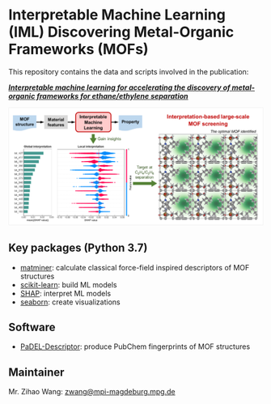 # Interpretable Machine Learning (IML) Discovering Metal-Organic Frameworks (MOFs)

This repository contains the data and scripts involved in the publication:

**_[Interpretable machine learning for accelerating the discovery of metal-organic frameworks for ethane/ethylene separation](https://doi.org/10.1016/j.cej.2022.136651)_**

<img src="https://github.com/zwang1995/IML-MOF/blob/main/IML-MOF.png" width="600">

## Key packages (Python 3.7)
* [matminer](https://matminer.readthedocs.io/en/latest/): calculate classical force-field inspired descriptors of MOF structures
* [scikit-learn](https://scikit-learn.org/stable/): build ML models
* [SHAP](https://shap.readthedocs.io/en/latest/index.html): interpret ML models
* [seaborn](https://seaborn.pydata.org/): create visualizations

## Software
* [PaDEL-Descriptor](http://www.yapcwsoft.com/dd/padeldescriptor/): produce PubChem fingerprints of MOF structures

## Maintainer
Mr. Zihao Wang: zwang@mpi-magdeburg.mpg.de
